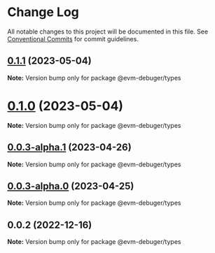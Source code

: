 # Change Log

All notable changes to this project will be documented in this file.
See [Conventional Commits](https://conventionalcommits.org) for commit guidelines.

## [0.1.1](https://github.com/rumblefishdev/evm-debuger/compare/@evm-debuger/types@0.1.0...@evm-debuger/types@0.1.1) (2023-05-04)

**Note:** Version bump only for package @evm-debuger/types

# [0.1.0](https://github.com/rumblefishdev/evm-debuger/compare/@evm-debuger/types@0.0.3-alpha.1...@evm-debuger/types@0.1.0) (2023-05-04)

**Note:** Version bump only for package @evm-debuger/types

## [0.0.3-alpha.1](https://github.com/rumblefishdev/evm-debuger/compare/@evm-debuger/types@0.0.3-alpha.0...@evm-debuger/types@0.0.3-alpha.1) (2023-04-26)

**Note:** Version bump only for package @evm-debuger/types

## [0.0.3-alpha.0](https://github.com/rumblefishdev/evm-debuger/compare/@evm-debuger/types@0.0.2...@evm-debuger/types@0.0.3-alpha.0) (2023-04-25)

**Note:** Version bump only for package @evm-debuger/types

## 0.0.2 (2022-12-16)

**Note:** Version bump only for package @evm-debuger/types
